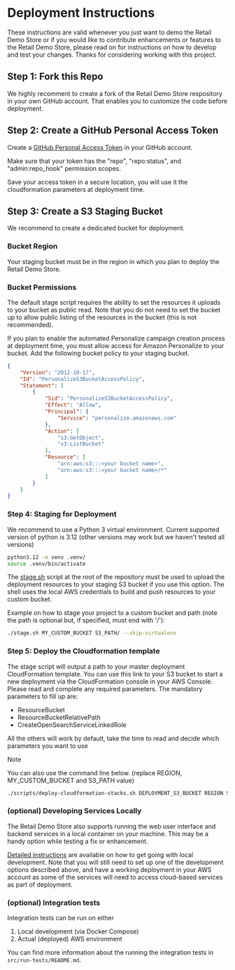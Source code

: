 # Deployment Instructions

These instructions are valid whenever you just want to demo the Retail Demo Store or if you would like to contribute enhancements or features to the Retail Demo Store, please read on for instructions on how to develop and test your changes. Thanks for considering working with this project.

## Step 1: Fork this Repo

We highly recomment to create a fork of the Retail Demo Store respository in your own GitHub account. That enables you to customize the code before deployment.

## Step 2: Create a GitHub Personal Access Token

Create a [GitHub Personal Access Token](https://help.github.com/en/articles/creating-a-personal-access-token-for-the-command-line) in your GitHub account.

Make sure that your token has the "repo", "repo:status", and "admin:repo_hook" permission scopes.

Save your access token in a secure location, you will use it the cloudformation parameters at deployment time.

## Step 3: Create a S3 Staging Bucket

We recommend to create a dedicated bucket for deployment.

### Bucket Region

Your staging bucket must be in the region in which you plan to deploy the Retail Demo Store.

### Bucket Permissions

The default stage script requires the ability to set the resources it uploads to your bucket as public read.  Note that you do not need to set the bucket up to allow public listing of the resources in the bucket (this is not recommended).

If you plan to enable the automated Personalize campaign creation process at deployment time, you must allow access for Amazon Personalize to your bucket. Add the following bucket policy to your staging bucket.

```json
{
    "Version": "2012-10-17",
    "Id": "PersonalizeS3BucketAccessPolicy",
    "Statement": [
        {
            "Sid": "PersonalizeS3BucketAccessPolicy",
            "Effect": "Allow",
            "Principal": {
                "Service": "personalize.amazonaws.com"
            },
            "Action": [
                "s3:GetObject",
                "s3:ListBucket"
            ],
            "Resource": [
                "arn:aws:s3:::<your bucket name>",
                "arn:aws:s3:::<your bucket name>/*"
            ]
        }
    ]
}
```

### Step 4: Staging for Deployment

We recommend to use a Python 3 virtual environment. Current supported version of python is 3.12 (other versions may work but we haven't tested all versions)

```bash
python3.12 -m venv .venv/
source .venv/bin/activate
```

The [stage.sh](stage.sh) script at the root of the repository must be used to upload the deployment resources to your staging S3 bucket if you use this option. The shell uses the local AWS credentials to build and push resources to your custom bucket. 

Example on how to stage your project to a custom bucket and path (note the path is optional but, if specified, must end with '/'):

```bash
./stage.sh MY_CUSTOM_BUCKET S3_PATH/ --skip-virtualenv
```

### Step 5: Deploy the Cloudformation template

The stage script will output a path to your master deployment CloudFormation template.  You can use this link to your S3 bucket to start a new deployment via the CloudFormation console in your AWS Console. Please read and complete any required parameters. The mandatory parameters to fill up are:

* ResourceBucket
* ResourceBucketRelativePath
* CreateOpenSearchServiceLinkedRole

All the others will work by default, take the time to read and decide which parameters you want to use

> [!NOTE] 
> You can also use the command line below.  (replace REGION, MY_CUSTOM_BUCKET and S3_PATH value)
> 
> ```bash
> ./scripts/deploy-cloudformation-stacks.sh DEPLOYMENT_S3_BUCKET REGION STACK_NAME
> ```

### (optional) Developing Services Locally

The Retail Demo Store also supports running the web user interface and backend services in a local container on your machine.  This may be a handy option while testing a fix or enhancement.

[Detailed instructions](./src) are available on how to get going with local development.  Note that you will still need to set up one of the development options described above, and have a working deployment in your AWS account as some of the services will need to access cloud-based services as part of deployment.

### (optional) Integration tests

Integration tests can be run on either

1. Local development (via Docker Compose)
2. Actual (deployed) AWS environment

You can find more information about the running the integration tests in `src/run-tests/README.md`.
